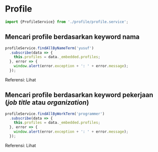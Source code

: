 # Profile

```typescript
import {ProfileService} from './profile/profile.service';
```

## Mencari profile berdasarkan keyword nama

```typescript
profileService.findAllByNameTerm('yusuf')
  .subscribe(data => {
    this.profiles = data._embedded.profiles;
  }, error => {
    window.alert(error.exception + ': ' + error.message);
  });
```

Referensi: Lihat [](/member.md)

## Mencari profile berdasarkan keyword pekerjaan \(_job title_ atau _organization_\)

```typescript
profileService.findAllByWorkTerm('programmer')
  .subscribe(data => {
    this.profiles = data._embedded.profiles;
  }, error => {
    window.alert(error.exception + ': ' + error.message);
  });
```

Referensi: Lihat [](/member.md)
